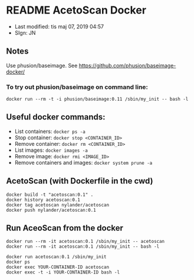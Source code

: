 # README AcetoScan Docker

- Last modified: tis maj 07, 2019  04:57
- SIgn: JN

## Notes

Use phusion/baseimage. See <https://github.com/phusion/baseimage-docker/>

### To try out phusion/baseimage on command line:

    docker run --rm -t -i phusion/baseimage:0.11 /sbin/my_init -- bash -l

## Useful docker commands:

- List containers: `docker ps -a`
- Stop container: `docker stop <CONTAINER_ID>`
- Remove container: `docker rm <CONTAINER_ID>`
- List images: `docker images -a`
- Remove image: `docker rmi <IMAGE_ID>`
- Remove containers and images: `docker system prune -a`


## AcetoScan (with Dockerfile in the cwd)

    docker build -t "acetoscan:0.1" .
    docker history acetoscan:0.1
    docker tag acetoscan nylander/acetoscan
    docker push nylander/acetoscan:0.1


## Run AceoScan from the docker

    docker run --rm -it acetoscan:0.1 /sbin/my_init -- acetoscan
    docker run --rm -it acetoscan:0.1 /sbin/my_init -- bash -l

    docker run acetoscan:0.1 /sbin/my_init
    docker ps
    docker exec YOUR-CONTAINER-ID acetoscan
    docker exec -t -i YOUR-CONTAINER-ID bash -l


